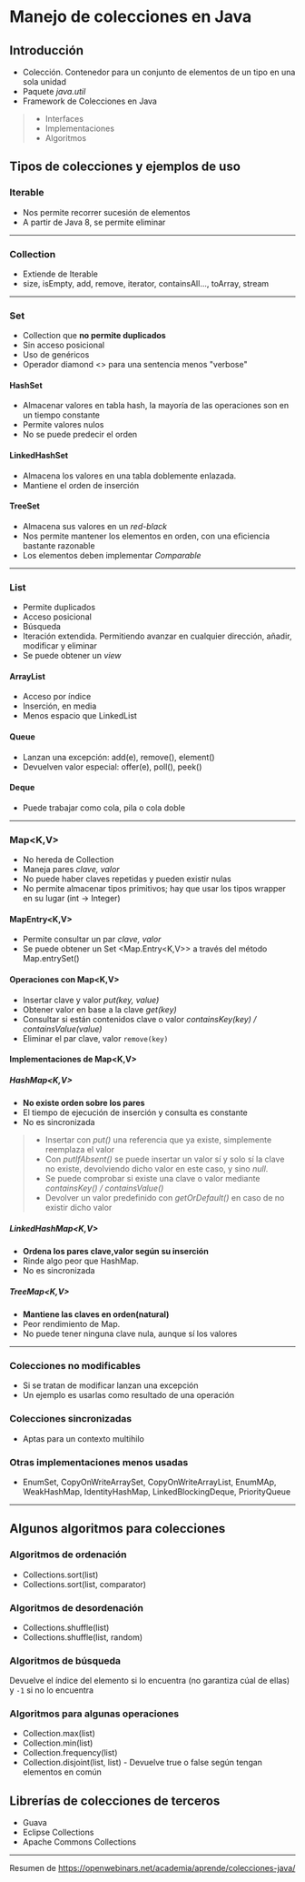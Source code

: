 # Manejo de colecciones en Java  

## Introducción
* Colección. Contenedor para un conjunto de elementos de un tipo en una sola unidad
* Paquete *java.util*
* Framework de Colecciones en Java
> * Interfaces
> * Implementaciones
> * Algoritmos

## Tipos de colecciones y ejemplos de uso  
### Iterable<E>
* Nos permite recorrer sucesión de elementos
* A partir de Java 8, se permite eliminar
----

### Collection<E>
* Extiende de Iterable<E>
* size, isEmpty, add, remove, iterator, containsAll..., toArray, stream
----

### Set<E>
* Collection<E> que **no permite duplicados**
* Sin acceso posicional
* Uso de genéricos
* Operador diamond <> para una sentencia menos "verbose"

#### HashSet<E>
* Almacenar valores en tabla hash, la mayoría de las operaciones son en un tiempo constante
* Permite valores nulos
* No se puede predecir el orden

#### LinkedHashSet<E>
* Almacena los valores en una tabla doblemente enlazada.
* Mantiene el orden de inserción

#### TreeSet<E>
* Almacena sus valores en un *red-black*
* Nos permite mantener los elementos en orden, con una eficiencia bastante razonable
* Los elementos deben implementar *Comparable*
----

### List<E>
* Permite duplicados
* Acceso posicional
* Búsqueda
* Iteración extendida. Permitiendo avanzar en cualquier dirección, añadir, modificar y eliminar
* Se puede obtener un *view* 

#### ArrayList<E>
* Acceso por índice
* Inserción, en media
* Menos espacio que LinkedList

#### Queue<E>
* Lanzan una excepción: add(e), remove(), element()
* Devuelven valor especial: offer(e), poll(), peek()

#### Deque<E>
* Puede trabajar como cola, pila o cola doble
----

### Map<K,V>
* No hereda de Collection<E>
* Maneja pares *clave, valor*
* No puede haber claves repetidas y pueden existir nulas
* No permite almacenar tipos primitivos; hay que usar los tipos wrapper en su lugar (int -> Integer)

#### MapEntry<K,V>
* Permite consultar un par *clave, valor*
* Se puede obtener un Set <Map.Entry<K,V>> a través del método Map.entrySet()

#### Operaciones con Map<K,V>
* Insertar clave y valor *put(key, value)*
* Obtener valor en base a la clave *get(key)*
* Consultar si están contenidos clave o valor *containsKey(key) / containsValue(value)*
* Eliminar el par clave, valor `remove(key)`

#### Implementaciones de Map<K,V>
##### HashMap<K,V>
* **No existe orden sobre los pares**
* El tiempo de ejecución de inserción y consulta es constante
* No es sincronizada

> * Insertar con *put()* una referencia que ya existe, simplemente reemplaza el valor
> * Con *putIfAbsent()* se puede insertar un valor sí y solo sí la clave no existe, devolviendo dicho valor en este caso, y sino *null*.
> * Se puede comprobar si existe una clave o valor mediante *containsKey() / containsValue()*
> * Devolver un valor predefinido con *getOrDefault()* en caso de no existir dicho valor

##### LinkedHashMap<K,V>
* **Ordena los pares clave,valor según su inserción**
* Rinde algo peor que HashMap.
* No es sincronizada


##### TreeMap<K,V>
* **Mantiene las claves en orden(natural)**
* Peor rendimiento de Map.
* No puede tener ninguna clave nula, aunque sí los valores

----
### Colecciones no modificables
* Si se tratan de modificar lanzan una excepción
* Un ejemplo es usarlas como resultado de una operación

### Colecciones sincronizadas
* Aptas para un contexto multihilo

### Otras implementaciones menos usadas
* EnumSet, CopyOnWriteArraySet, CopyOnWriteArrayList, EnumMAp, WeakHashMap, IdentityHashMap, LinkedBlockingDeque, PriorityQueue

----
## Algunos algoritmos para colecciones  

### Algoritmos de ordenación
* Collections.sort(list)
* Collections.sort(list, comparator)

### Algoritmos de desordenación
* Collections.shuffle(list)
* Collections.shuffle(list, random)

### Algoritmos de búsqueda
Devuelve el índice del elemento si lo encuentra (no garantiza cúal de ellas) y `-1` si no lo encuentra

### Algoritmos para algunas operaciones
* Collection.max(list)
* Collection.min(list)
* Collection.frequency(list)
* Collection.disjoint(list, list) - Devuelve true o false según tengan elementos en común

## Librerías de colecciones de terceros  
* Guava
* Eclipse Collections
* Apache Commons Collections
----

Resumen de <https://openwebinars.net/academia/aprende/colecciones-java/>
